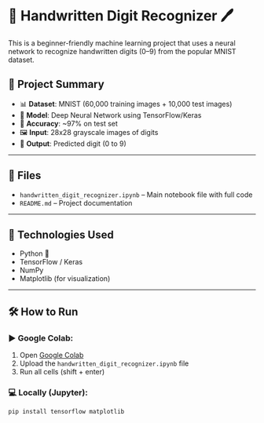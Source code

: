 # 🧠 Handwritten Digit Recognizer 🖊️

This is a beginner-friendly machine learning project that uses a neural network to recognize handwritten digits (0–9) from the popular MNIST dataset.

## 🚀 Project Summary

- 📊 **Dataset**: MNIST (60,000 training images + 10,000 test images)
- 🧠 **Model**: Deep Neural Network using TensorFlow/Keras
- 🎯 **Accuracy**: ~97% on test set
- 🖼️ **Input**: 28x28 grayscale images of digits
- 🔢 **Output**: Predicted digit (0 to 9)

---

## 📂 Files

- `handwritten_digit_recognizer.ipynb` – Main notebook file with full code
- `README.md` – Project documentation

---

## 🧰 Technologies Used

- Python 🐍
- TensorFlow / Keras
- NumPy
- Matplotlib (for visualization)

---

## 🛠️ How to Run

### ▶️ Google Colab:

1. Open [Google Colab](https://colab.research.google.com)
2. Upload the `handwritten_digit_recognizer.ipynb` file
3. Run all cells (shift + enter)

### 💻 Locally (Jupyter):

```bash
pip install tensorflow matplotlib
